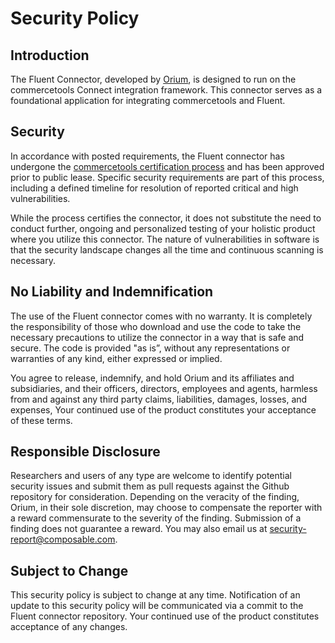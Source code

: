 # Security Policy

## Introduction
The Fluent Connector, developed by [Orium](https://www.orium.com), is designed to run on the commercetools Connect integration framework. This connector serves as a foundational application for integrating commercetools and Fluent.


## Security
In accordance with posted requirements, the Fluent connector has undergone the [commercetools certification process](https://docs.commercetools.com/connect/certification) and has been approved prior to public lease.  Specific security requirements are part of this process, including a defined timeline for resolution of reported critical and high vulnerabilities.

While the process certifies the connector, it does not substitute the need to conduct further, ongoing and personalized testing of your holistic product where you utilize this connector.  The nature of vulnerabilities in software is that the security landscape changes all the time and continuous scanning is necessary.  

## No Liability and Indemnification
The use of the Fluent connector comes with no warranty. It is completely the responsibility of those who download and use the code to take the necessary precautions to utilize the connector in a way that is safe and secure. The code is provided "as is”, without any representations or warranties of any kind, either expressed or implied.

You agree to release, indemnify, and hold Orium and its affiliates and subsidiaries, and their officers, directors, employees and agents, harmless from and against any third party claims, liabilities, damages, losses, and expenses,  Your continued use of the product constitutes your acceptance of these terms.

## Responsible Disclosure
Researchers and users of any type are welcome to identify potential security issues and submit them as pull requests against the Github repository for consideration. Depending on the veracity of the finding, Orium, in their sole discretion, may choose to compensate the reporter with a reward commensurate to the severity of the finding. Submission of a finding does not guarantee a reward.  You may also email us at security-report@composable.com.

## Subject to Change
This security policy is subject to change at any time. Notification of an update to this security policy will be communicated via a commit to the Fluent connector repository. Your continued use of the product constitutes acceptance of any changes.
